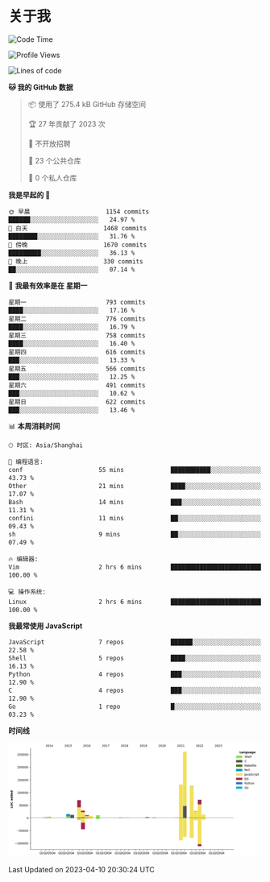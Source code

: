 # 关于我

<!--START_SECTION:waka-->
![Code Time](http://img.shields.io/badge/Code%20Time-742%20hrs%2051%20mins-blue)

![Profile Views](http://img.shields.io/badge/%E4%B8%AA%E4%BA%BA%E8%B5%84%E6%96%99%E8%A7%82%E7%9C%8B%E6%AC%A1%E6%95%B0-0-blue)

![Lines of code](https://img.shields.io/badge/%E4%BB%8E%E3%80%8CHello%20World%E3%80%8D%E8%B5%B7%E6%88%91%E5%B7%B2%E7%BB%8F%E5%86%99%E4%BA%86-791.9%20thousand%20%E8%A1%8C%E4%BB%A3%E7%A0%81-blue)

**🐱 我的 GitHub 数据** 

> 📦  使用了 275.4 kB GitHub 存储空间 
 > 
> 🏆 27 年贡献了 2023 次
 > 
> 🚫 不开放招聘
 > 
> 📜 23 个公共仓库 
 > 
> 🔑 0 个私人仓库 
 > 
**我是早起的 🐤** 

```text
🌞 早晨                     1154 commits        ██████░░░░░░░░░░░░░░░░░░░   24.97 % 
🌆 白天                     1468 commits        ████████░░░░░░░░░░░░░░░░░   31.76 % 
🌃 傍晚                     1670 commits        █████████░░░░░░░░░░░░░░░░   36.13 % 
🌙 晚上                     330 commits         ██░░░░░░░░░░░░░░░░░░░░░░░   07.14 % 
```
📅 **我最有效率是在 星期一** 

```text
星期一                      793 commits         ████░░░░░░░░░░░░░░░░░░░░░   17.16 % 
星期二                      776 commits         ████░░░░░░░░░░░░░░░░░░░░░   16.79 % 
星期三                      758 commits         ████░░░░░░░░░░░░░░░░░░░░░   16.40 % 
星期四                      616 commits         ███░░░░░░░░░░░░░░░░░░░░░░   13.33 % 
星期五                      566 commits         ███░░░░░░░░░░░░░░░░░░░░░░   12.25 % 
星期六                      491 commits         ███░░░░░░░░░░░░░░░░░░░░░░   10.62 % 
星期日                      622 commits         ███░░░░░░░░░░░░░░░░░░░░░░   13.46 % 
```


📊 **本周消耗时间** 

```text
🕑︎ 时区: Asia/Shanghai

💬 编程语言: 
conf                     55 mins             ███████████░░░░░░░░░░░░░░   43.73 % 
Other                    21 mins             ████░░░░░░░░░░░░░░░░░░░░░   17.07 % 
Bash                     14 mins             ███░░░░░░░░░░░░░░░░░░░░░░   11.31 % 
confini                  11 mins             ██░░░░░░░░░░░░░░░░░░░░░░░   09.43 % 
sh                       9 mins              ██░░░░░░░░░░░░░░░░░░░░░░░   07.49 % 

🔥 编辑器: 
Vim                      2 hrs 6 mins        █████████████████████████   100.00 % 

💻 操作系统: 
Linux                    2 hrs 6 mins        █████████████████████████   100.00 % 
```

**我最常使用 JavaScript** 

```text
JavaScript               7 repos             ██████░░░░░░░░░░░░░░░░░░░   22.58 % 
Shell                    5 repos             ████░░░░░░░░░░░░░░░░░░░░░   16.13 % 
Python                   4 repos             ███░░░░░░░░░░░░░░░░░░░░░░   12.90 % 
C                        4 repos             ███░░░░░░░░░░░░░░░░░░░░░░   12.90 % 
Go                       1 repo              █░░░░░░░░░░░░░░░░░░░░░░░░   03.23 % 
```



**时间线**

![Lines of Code chart](https://raw.githubusercontent.com/Arondight/Arondight/master/assets/bar_graph.png)


 Last Updated on 2023-04-10 20:30:24 UTC
<!--END_SECTION:waka-->
